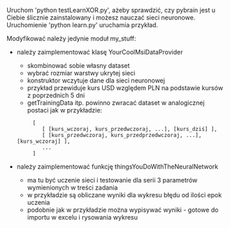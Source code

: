 Uruchom 'python testLearnXOR.py', ażeby sprawdzić, czy pybrain jest u Ciebie ślicznie zainstalowany i możesz nauczać sieci neuronowe.
Uruchomienie 'python learn.py' uruchamia przykład.

Modyfikować należy jedynie moduł my_stuff:
 - należy zaimplementować klasę YourCoolMsiDataProvider
    * skombinować sobie własny dataset
    * wybrać rozmiar warstwy ukrytej sieci
    * konstruktor wczytuje dane dla sieci neuronowej
    * przykład przewiduje kurs USD względem PLN na podstawie kursów z poprzednich 5 dni
    * getTrainingData itp. powinno zwracać dataset w analogicznej postaci jak w przykładzie:
    ```
         [
            [ [kurs_wczoraj, kurs_przedwczoraj, ...], [kurs_dziś] ],
            [ [kurs_przedwczoraj, kurs_przedprzedwczoraj, ...], [kurs_wczoraj] ],
            ...
         ]
     ```

 - należy zaimplementować funkcję thingsYouDoWithTheNeuralNetwork
    * ma tu być uczenie sieci i testowanie dla serii 3 parametrów wymienionych w treści zadania
    * w przykładzie są obliczane wyniki dla wykresu błędu od ilości epok uczenia
    * podobnie jak w przykładzie można wypisywać wyniki - gotowe do importu w excelu i rysowania wykresu

